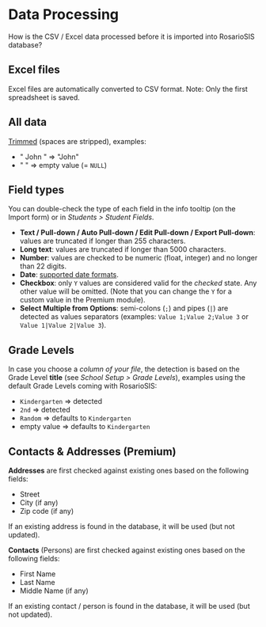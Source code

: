 # Data Processing

How is the CSV / Excel data processed before it is imported into RosarioSIS database?

## Excel files

Excel files are automatically converted to CSV format.
Note: Only the first spreadsheet is saved.

## All data
[Trimmed](http://php.net/trim) (spaces are stripped), examples:

- "  John " => "John"
- "  " => empty value (= `NULL`)

## Field types

You can double-check the type of each field in the info tooltip (on the Import form) or in _Students > Student Fields_.

- **Text / Pull-down / Auto Pull-down / Edit Pull-down / Export Pull-down**: values are truncated if longer than 255 characters.
- **Long text**: values are truncated if longer than 5000 characters.
- **Number**: values are checked to be numeric (float, integer) and no longer than 22 digits.
- **Date**: [supported date formats](http://php.net/manual/en/datetime.formats.date.php).
- **Checkbox**: only `Y` values are considered valid for the _checked_ state. Any other value will be omitted. (Note that you can change the `Y` for a custom value in the Premium module).
- **Select Multiple from Options**: semi-colons (`;`) and pipes (`|`) are detected as values separators (examples: `Value 1;Value 2;Value 3` or `Value 1|Value 2|Value 3`).

## Grade Levels

In case you choose a _column of your file_, the detection is based on the Grade Level **title** (see _School Setup > Grade Levels_), examples using the default Grade Levels coming with RosarioSIS:

- `Kindergarten` => detected
- `2nd` => detected
- `Random` => defaults to `Kindergarten`
- empty value => defaults to `Kindergarten`

## Contacts & Addresses (Premium)

**Addresses** are first checked against existing ones based on the following fields:

- Street
- City (if any)
- Zip code (if any)

If an existing address is found in the database, it will be used (but not updated).

**Contacts** (Persons) are first checked against existing ones based on the following fields:

- First Name
- Last Name
- Middle Name (if any)

If an existing contact / person is found in the database, it will be used (but not updated).
